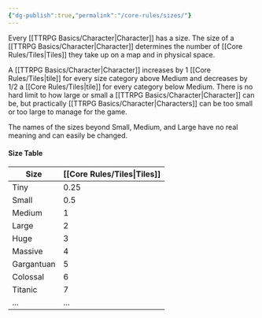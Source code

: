 ```yaml
---
{"dg-publish":true,"permalink":"/core-rules/sizes/"}
---
```


Every [[TTRPG Basics/Character\|Character]] has a size. The size of a [[TTRPG Basics/Character\|Character]] determines the number of [[Core Rules/Tiles\|Tiles]] they take up on a map and in physical space.

A [[TTRPG Basics/Character\|Character]] increases by 1 [[Core Rules/Tiles\|tile]] for every size category above Medium and decreases by 1/2 a [[Core Rules/Tiles\|tile]] for every category below Medium. There is no hard limit to how large or small a [[TTRPG Basics/Character\|Character]] can be, but practically [[TTRPG Basics/Character\|Characters]] can be too small or too large to manage for the game.

The names of the sizes beyond Small, Medium, and Large have no real meaning and can easily be changed.
#### Size Table
| Size | [[Core Rules/Tiles\|Tiles]] |
| ---- | ---- |
| Tiny | 0.25 |
| Small | 0.5 |
| Medium | 1 |
| Large | 2 |
| Huge | 3 |
| Massive | 4 |
| Gargantuan | 5 |
| Colossal | 6 |
| Titanic | 7 |
| ... | ... |
